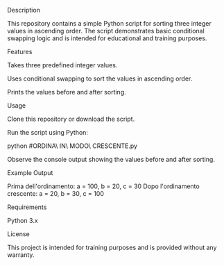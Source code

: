 Description

This repository contains a simple Python script for sorting three integer values in ascending order. The script demonstrates basic conditional swapping logic and is intended for educational and training purposes.

Features

Takes three predefined integer values.

Uses conditional swapping to sort the values in ascending order.

Prints the values before and after sorting.


Usage

Clone this repository or download the script.

Run the script using Python:

python #ORDINA\ IN\ MODO\ CRESCENTE.py

Observe the console output showing the values before and after sorting.


Example Output

Prima dell'ordinamento:
a = 100, b = 20, c = 30
Dopo l'ordinamento crescente:
a = 20, b = 30, c = 100


Requirements

Python 3.x


License

This project is intended for training purposes and is provided without any warranty.

